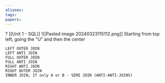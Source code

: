 ```yaml
---
aliases: 
tags: 
papers:
---
```

?
[[Unit 1 - SQL]]
![[Pasted image 20240323115112.png]]
Starting from top left, going the "U" and then the center
```
LEFT OUTER JOIN
LEFT ANTI JOIN
FULL OUTER JOIN
FULL ANTI JOIN
RIGHT ANTI JOIN
RIGHT OUTER JOIN
INNER JOIN; If only A or B - SEMI JOIN (ANTI-ANTI-JOINS)
```
